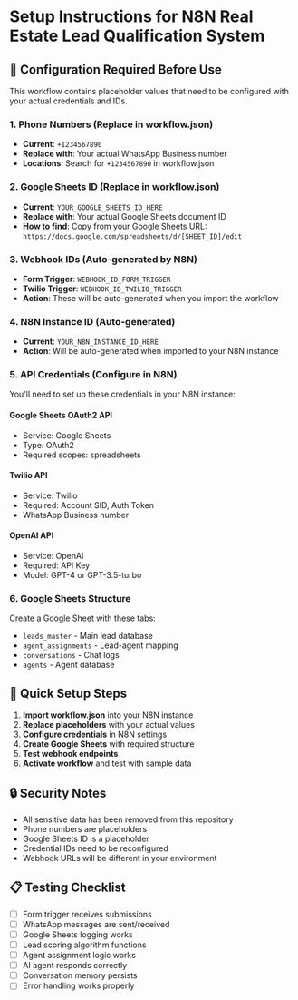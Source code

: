 # Setup Instructions for N8N Real Estate Lead Qualification System

## 🔧 Configuration Required Before Use

This workflow contains placeholder values that need to be configured with your actual credentials and IDs.

### 1. Phone Numbers (Replace in workflow.json)
- **Current**: `+1234567890`
- **Replace with**: Your actual WhatsApp Business number
- **Locations**: Search for `+1234567890` in workflow.json

### 2. Google Sheets ID (Replace in workflow.json)
- **Current**: `YOUR_GOOGLE_SHEETS_ID_HERE`
- **Replace with**: Your actual Google Sheets document ID
- **How to find**: Copy from your Google Sheets URL: `https://docs.google.com/spreadsheets/d/[SHEET_ID]/edit`

### 3. Webhook IDs (Auto-generated by N8N)
- **Form Trigger**: `WEBHOOK_ID_FORM_TRIGGER`
- **Twilio Trigger**: `WEBHOOK_ID_TWILIO_TRIGGER`
- **Action**: These will be auto-generated when you import the workflow

### 4. N8N Instance ID (Auto-generated)
- **Current**: `YOUR_N8N_INSTANCE_ID_HERE`
- **Action**: Will be auto-generated when imported to your N8N instance

### 5. API Credentials (Configure in N8N)
You'll need to set up these credentials in your N8N instance:

#### Google Sheets OAuth2 API
- Service: Google Sheets
- Type: OAuth2
- Required scopes: spreadsheets

#### Twilio API
- Service: Twilio
- Required: Account SID, Auth Token
- WhatsApp Business number

#### OpenAI API
- Service: OpenAI
- Required: API Key
- Model: GPT-4 or GPT-3.5-turbo

### 6. Google Sheets Structure
Create a Google Sheet with these tabs:
- `leads_master` - Main lead database
- `agent_assignments` - Lead-agent mapping
- `conversations` - Chat logs
- `agents` - Agent database

## 🚀 Quick Setup Steps

1. **Import workflow.json** into your N8N instance
2. **Replace placeholders** with your actual values
3. **Configure credentials** in N8N settings
4. **Create Google Sheets** with required structure
5. **Test webhook endpoints** 
6. **Activate workflow** and test with sample data

## 🔒 Security Notes

- All sensitive data has been removed from this repository
- Phone numbers are placeholders
- Google Sheets ID is a placeholder
- Credential IDs need to be reconfigured
- Webhook URLs will be different in your environment

## 📋 Testing Checklist

- [ ] Form trigger receives submissions
- [ ] WhatsApp messages are sent/received
- [ ] Google Sheets logging works
- [ ] Lead scoring algorithm functions
- [ ] Agent assignment logic works
- [ ] AI agent responds correctly
- [ ] Conversation memory persists
- [ ] Error handling works properly